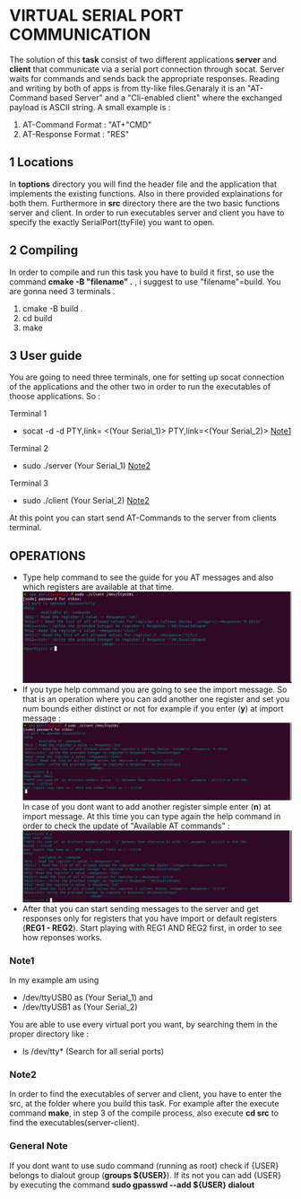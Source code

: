 # VIRTUAL SERIAL PORT COMMUNICATION 
The solution of this **task** consist of two different applications **server** and **client** that communicate via a serial port connection through socat. Server waits for commands and sends back the appropriate responses. Reading and writing by both of apps is from tty-like files.Genaraly it is an "AT-Command based Server" and a "Cli-enabled client" where the exchanged payload is ASCII string. A small example is :

1) AT-Command  Format : "AT+"CMD" 
2) AT-Response Format : "RES"
 
## 1 Locations
In **toptions** directory you will find the header file and the application that implements  the existing functions. Also in there provided explainations for both them. Furthermore in **src** directory there are the two basic functions server and client. In order to run executables server and client you have to specify the  exactly SerialPort(ttyFile) you want to open.
## 2 Compiling 

In order to compile and run this task you have to build it first, so use the command **cmake -B "filename" .** , i suggest to use "filename"=build. You are gonna need 3 terminals .

1) cmake -B build .
2) cd build
3) make 

## 3 User guide 

You are going to need three terminals, one for setting up socat connection of the applications and the other two in order to run the executables of thoose applications. So : 
 
Terminal 1 
* socat -d -d PTY,link= <(Your Serial_1)> PTY,link=<(Your Serial_2)>  [Note1](#Note1)

Terminal 2 
* sudo ./server (Your Serial_1) [Note2](#Note2)

Terminal 3 
* sudo ./client (Your Serial_2) [Note2](#Note2)

At this point you can start send AT-Commands to the server from clients terminal.
## OPERATIONS 
* Type help command to see the guide for you AT messages and also which registers are available at that time.
![Help_command](/img/two.png)
* If you type help command you are going to see the import message. So that is an operation where you can add another one register and set you num bounds either distinct or not for example if you enter (**y**) at import message :
![import](/img/three.png)In case of you dont want to add another register simple enter (**n**) at import message. At this time you can type again the help command in order to check the update of "Available AT commands" : 
![Update_help_command](/img/four.png)
* After that you can start sending messages to the server and get responses only for registers that you have import or default registers (**REG1 - REG2**). Start playing with REG1 AND REG2 first, in order to see how reponses works.




### Note1 
In my example am using
* /dev/ttyUSB0 as (Your Serial_1) and 
* /dev/ttyUSB1 as (Your Serial_2)

You are able to use every virtual port you want, by searching them in the proper directory like :
* ls /dev/tty* (Search for all serial ports)

### Note2
In order to find the executables of server and client, you have to enter the src, at the folder where you build this task. For example after the execute  command **make**, in step 3 of the compile process, also execute **cd src** to find the executables(server-client).

### General Note
If you dont want to use sudo command (running as root) check if {USER} belongs  to  dialout group (**groups ${USER}**). If its not you can add {USER} by executing the command **sudo gpasswd --add ${USER} dialout**
